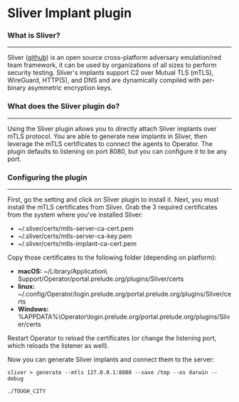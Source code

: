 
# Sliver Implant plugin

### What is Sliver?

---

Sliver ([github](https://github.com/BishopFox/sliver)) is an open source cross-platform adversary emulation/red team framework, it can be used by organizations of all sizes to perform security testing. Sliver's implants support C2 over Mutual TLS (mTLS), WireGuard, HTTP(S), and DNS and are dynamically compiled with per-binary asymmetric encryption keys.

### What does the Sliver plugin do?

---

Using the Sliver plugin allows you to directly attach Sliver implants over mTLS protocol. You are able to generate new implants in Sliver, then leverage the mTLS certificates to connect the agents to Operator. The plugin defaults to listening on port 8080, but you can configure it to be any port.

### Configuring the plugin

---
 
First, go the setting and click on Sliver plugin to install it. Next, you must install the mTLS certificates from Sliver. Grab the 3 required certificates from the system where you've installed Sliver:

- ~/.sliver/certs/mtls-server-ca-cert.pem
- ~/.sliver/certs/mtls-server-ca-key.pem
- ~/.sliver/certs/mtls-implant-ca-cert.pem

Copy those certificates to the following folder (depending on platform):

- **macOS:** ~/Library/Application\ Support/Operator/portal.prelude.org/plugins/Sliver/certs
- **linux:** ~/.config/Operator/login.prelude.org/portal.prelude.org/plugins/Sliver/certs
- **Windows:** %APPDATA%\Operator\login.prelude.org/portal.prelude.org/plugins/Sliver/certs

Restart Operator to reload the certificates (or change the listening port, which reloads the listener as well).

Now you can generate Sliver implants and connect them to the server:

```shell
sliver > generate --mtls 127.0.0.1:8080 --save /tmp --os darwin --debug
```

```shell
./TOUGH_CITY
```